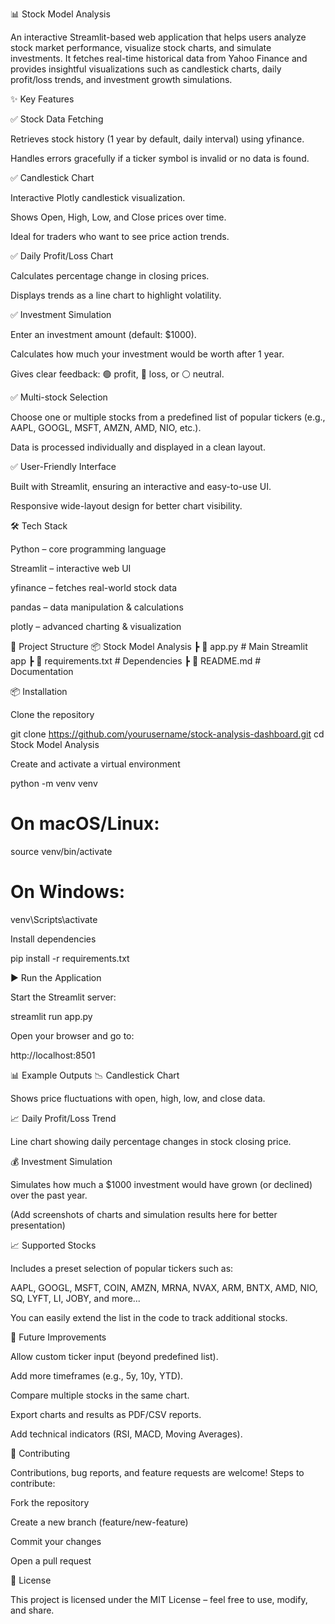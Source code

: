 📊 Stock Model Analysis

An interactive Streamlit-based web application that helps users analyze stock market performance, visualize stock charts, and simulate investments.
It fetches real-time historical data from Yahoo Finance and provides insightful visualizations such as candlestick charts, daily profit/loss trends, and investment growth simulations.


✨ Key Features

✅ Stock Data Fetching

Retrieves stock history (1 year by default, daily interval) using yfinance.

Handles errors gracefully if a ticker symbol is invalid or no data is found.

✅ Candlestick Chart

Interactive Plotly candlestick visualization.

Shows Open, High, Low, and Close prices over time.

Ideal for traders who want to see price action trends.

✅ Daily Profit/Loss Chart

Calculates percentage change in closing prices.

Displays trends as a line chart to highlight volatility.

✅ Investment Simulation

Enter an investment amount (default: $1000).

Calculates how much your investment would be worth after 1 year.

Gives clear feedback: 🟢 profit, 🔴 loss, or ⚪ neutral.

✅ Multi-stock Selection

Choose one or multiple stocks from a predefined list of popular tickers (e.g., AAPL, GOOGL, MSFT, AMZN, AMD, NIO, etc.).

Data is processed individually and displayed in a clean layout.

✅ User-Friendly Interface

Built with Streamlit, ensuring an interactive and easy-to-use UI.

Responsive wide-layout design for better chart visibility.


🛠️ Tech Stack

Python – core programming language

Streamlit – interactive web UI

yfinance – fetches real-world stock data

pandas – data manipulation & calculations

plotly – advanced charting & visualization


📂 Project Structure
📦 Stock Model Analysis
 ┣ 📜 app.py              # Main Streamlit app
 ┣ 📜 requirements.txt    # Dependencies
 ┣ 📜 README.md           # Documentation


📦 Installation

Clone the repository

git clone https://github.com/yourusername/stock-analysis-dashboard.git
cd Stock Model Analysis


Create and activate a virtual environment

python -m venv venv
# On macOS/Linux:
source venv/bin/activate
# On Windows:
venv\Scripts\activate


Install dependencies

pip install -r requirements.txt

▶️ Run the Application

Start the Streamlit server:

streamlit run app.py


Open your browser and go to:

http://localhost:8501

📊 Example Outputs
📉 Candlestick Chart

Shows price fluctuations with open, high, low, and close data.

📈 Daily Profit/Loss Trend

Line chart showing daily percentage changes in stock closing price.

💰 Investment Simulation

Simulates how much a $1000 investment would have grown (or declined) over the past year.

(Add screenshots of charts and simulation results here for better presentation)

📈 Supported Stocks

Includes a preset selection of popular tickers such as:

AAPL, GOOGL, MSFT, COIN, AMZN, MRNA, NVAX, ARM, BNTX, AMD, NIO, SQ, LYFT, LI, JOBY, and more...


You can easily extend the list in the code to track additional stocks.

🔮 Future Improvements

 Allow custom ticker input (beyond predefined list).

 Add more timeframes (e.g., 5y, 10y, YTD).

 Compare multiple stocks in the same chart.

 Export charts and results as PDF/CSV reports.

 Add technical indicators (RSI, MACD, Moving Averages).

🤝 Contributing

Contributions, bug reports, and feature requests are welcome!
Steps to contribute:

Fork the repository

Create a new branch (feature/new-feature)

Commit your changes

Open a pull request

📜 License

This project is licensed under the MIT License – feel free to use, modify, and share.


